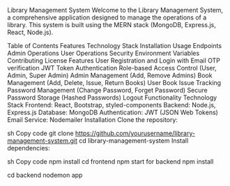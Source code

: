 Library Management System
Welcome to the Library Management System, a comprehensive application designed to manage the operations of a library. This system is built using the MERN stack (MongoDB, Express.js, React, Node.js).

Table of Contents
Features
Technology Stack
Installation
Usage
Endpoints
Admin Operations
User Operations
Security
Environment Variables
Contributing
License
Features
User Registration and Login with Email OTP verification
JWT Token Authentication
Role-based Access Control (User, Admin, Super Admin)
Admin Management (Add, Remove Admins)
Book Management (Add, Delete, Issue, Return Books)
User Book Issue Tracking
Password Management (Change Password, Forget Password)
Secure Password Storage (Hashed Passwords)
Logout Functionality
Technology Stack
Frontend: React, Bootstrap, styled-components
Backend: Node.js, Express.js
Database: MongoDB
Authentication: JWT (JSON Web Tokens)
Email Service: Nodemailer
Installation
Clone the repository:

sh
Copy code
git clone https://github.com/yourusername/library-management-system.git
cd library-management-system
Install dependencies:

sh
Copy code
npm install
cd frontend
npm start
for backend
npm install

cd backend
nodemon app
